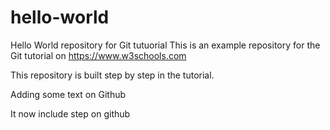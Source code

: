 # hello-world
Hello World repository for Git tutuorial
This is an example repository for the Git tutorial on https://www.w3schools.com

This repository is built step by step in the tutorial.

Adding some text on Github

It now include step on github

